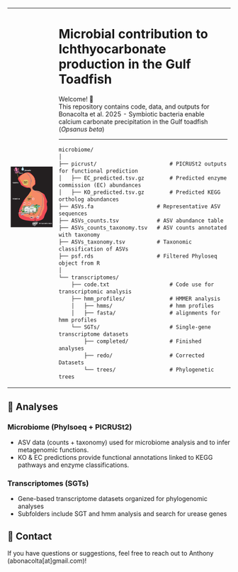 <table>
<tr>
<td>

<img src="Fig4_summary.png" alt="Summary figure" width="600"/>

</td>
<td>

# Microbial contribution to Ichthyocarbonate production in the Gulf Toadfish

Welcome! 🎉  
This repository contains code, data, and outputs for Bonacolta et al. 2025 - Symbiotic bacteria enable calcium carbonate precipitation in the Gulf toadfish (*Opsanus beta*)

---

```text
microbiome/
│
├── picrust/                       # PICRUSt2 outputs for functional prediction
│   ├── EC_predicted.tsv.gz        # Predicted enzyme commission (EC) abundances
│   ├── KO_predicted.tsv.gz        # Predicted KEGG ortholog abundances
├── ASVs.fa                    # Representative ASV sequences
├── ASVs_counts.tsv            # ASV abundance table
├── ASVs_counts_taxonomy.tsv   # ASV counts annotated with taxonomy
├── ASVs_taxonomy.tsv          # Taxonomic classification of ASVs
├── psf.rds                    # Filtered Phyloseq object from R
│
└── transcriptomes/
    ├── code.txt                   # Code use for transcriptomic analysis
    ├── hmm_profiles/              # HMMER analysis
    │   ├── hmms/                  # hmm profiles
    │   ├── fasta/                 # alignments for hmm profiles
    └── SGTs/                      # Single-gene transcriptome datasets
        ├── completed/             # Finished analyses
        ├── redo/                  # Corrected Datasets
        └── trees/                 # Phylogenetic trees
```
</td> </tr> </table> 

## 🔬 Analyses

### Microbiome (Phylsoeq + PICRUSt2)
- ASV data (counts + taxonomy) used for microbiome analysis and to infer metagenomic functions.  
- KO & EC predictions provide functional annotations linked to KEGG pathways and enzyme classifications.  

### Transcriptomes (SGTs)
- Gene-based transcriptome datasets organized for phylogenomic analyses
- Subfolders include SGT and hmm analysis and search for urease genes


## 📧 Contact

If you have questions or suggestions, feel free to reach out to Anthony (abonacolta[at]gmail.com)!

